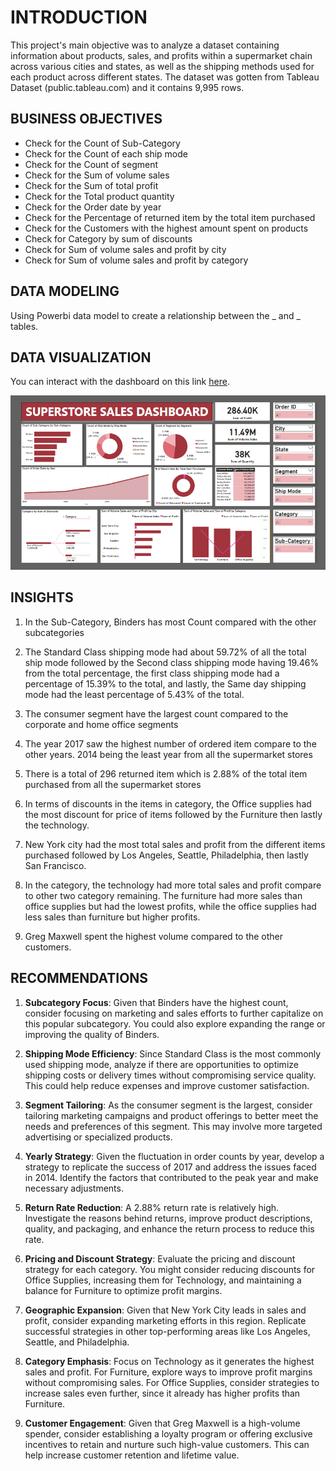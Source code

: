 # INTRODUCTION

This project's main objective was to analyze a dataset containing information about products, sales, and profits within a supermarket chain across various cities and states, as well as the shipping methods used for each product across different states. The dataset was gotten from Tableau Dataset (public.tableau.com) and it contains 9,995 rows. 


## BUSINESS OBJECTIVES 

* Check for the Count of Sub-Category
* Check for the Count of each ship mode
* Check for the Count of segment
* Check for the Sum of volume sales
* Check for the  Sum of total profit
* Check for the Total product quantity 
* Check for the Order date by year
* Check for the Percentage of returned item by the total item purchased 
* Check for the Customers with the highest amount spent on products 
* Check for Category by sum of discounts
* Check for Sum of volume sales and profit by city 
* Check for Sum of volume sales and profit by category 


## DATA MODELING 

Using Powerbi data model to create a relationship between the _ and _ tables.


## DATA VISUALIZATION 

You can interact with the dashboard on this link [here](https://app.powerbi.com/groups/me/reports/80c6c377-d122-4459-97c7-9fc48f573d5c/ReportSection?experience=powerbi). 

![](https://github.com/festusaigbogun/PowerBI_Portfolio_Project/blob/main/Image/PBIDesktop_LGxKspWYif~2.png) 


## INSIGHTS 

1. In the Sub-Category, Binders has most Count compared with the other subcategories 

2. The Standard Class shipping mode had about 59.72% of all the total ship mode followed by the Second class shipping mode having 19.46% from the total percentage, the first class shipping mode had a percentage of 15.39% to the total, and lastly, the Same day shipping mode had the least percentage of 5.43% of the total. 

3. The consumer segment have the largest count compared to the corporate and home office segments 

4. The year 2017 saw the highest number of ordered item compare to the other years. 2014 being the least year from all the supermarket stores 

5. There is a total of 296 returned item which is 2.88% of the total item purchased from all the supermarket stores 

6. In terms of discounts in the items in category, the Office supplies had the most discount for price of items followed by the Furniture then lastly the technology. 

7. New York city had the most total sales and profit from the different items purchased followed by Los Angeles, Seattle, Philadelphia, then lastly San Francisco. 

8. In the category, the technology had more total sales and profit compare to other two category remaining. The furniture had more sales than office supplies but had the lowest profits, while the office supplies had less sales than furniture but higher profits. 

9. Greg Maxwell spent the highest volume compared to the other customers. 


## RECOMMENDATIONS

1. **Subcategory Focus**: Given that Binders have the highest count, consider focusing on marketing and sales efforts to further capitalize on this popular subcategory. You could also explore expanding the range or improving the quality of Binders.

2. **Shipping Mode Efficiency**: Since Standard Class is the most commonly used shipping mode, analyze if there are opportunities to optimize shipping costs or delivery times without compromising service quality. This could help reduce expenses and improve customer satisfaction.

3. **Segment Tailoring**: As the consumer segment is the largest, consider tailoring marketing campaigns and product offerings to better meet the needs and preferences of this segment. This may involve more targeted advertising or specialized products.

4. **Yearly Strategy**: Given the fluctuation in order counts by year, develop a strategy to replicate the success of 2017 and address the issues faced in 2014. Identify the factors that contributed to the peak year and make necessary adjustments.

5. **Return Rate Reduction**: A 2.88% return rate is relatively high. Investigate the reasons behind returns, improve product descriptions, quality, and packaging, and enhance the return process to reduce this rate.

6. **Pricing and Discount Strategy**: Evaluate the pricing and discount strategy for each category. You might consider reducing discounts for Office Supplies, increasing them for Technology, and maintaining a balance for Furniture to optimize profit margins.

7. **Geographic Expansion**: Given that New York City leads in sales and profit, consider expanding marketing efforts in this region. Replicate successful strategies in other top-performing areas like Los Angeles, Seattle, and Philadelphia.

8. **Category Emphasis**: Focus on Technology as it generates the highest sales and profit. For Furniture, explore ways to improve profit margins without compromising sales. For Office Supplies, consider strategies to increase sales even further, since it already has higher profits than Furniture. 

9. **Customer Engagement**: Given that Greg Maxwell is a high-volume spender, consider establishing a loyalty program or offering exclusive incentives to retain and nurture such high-value customers. This can help increase customer retention and lifetime value.

